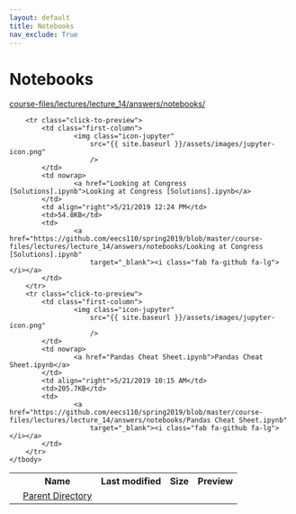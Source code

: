 ```yaml
---
layout: default
title: Notebooks
nav_exclude: True
---
```


# Notebooks

[course-files/lectures/lecture_14/answers/notebooks/](.)

<table class="tbl-files">
    <tbody>
        <tr>
            <th valign="top"></th>
            <th>Name</th>
            <th>Last modified</th>
            <th>Size</th>
            <th>Preview</th>
        </tr>
        <tr>
            <td valign="top">
                <i class="fa fa-folder-open"></i>
            </td>
            <td><a href="../">Parent Directory</a></td>
            <td>&nbsp;</td>
            <td>&nbsp;</td>
            <td>&nbsp;</td>
        </tr>

        <tr class="click-to-preview">
            <td class="first-column">
                    <img class="icon-jupyter"
                        src="{{ site.baseurl }}/assets/images/jupyter-icon.png"
                        />
            </td>
            <td nowrap>
                    <a href="Looking at Congress [Solutions].ipynb">Looking at Congress [Solutions].ipynb</a>
            </td>
            <td align="right">5/21/2019 12:24 PM</td>
            <td>54.8KB</td>
            <td>
                    <a href="https://github.com/eecs110/spring2019/blob/master/course-files/lectures/lecture_14/answers/notebooks/Looking at Congress [Solutions].ipynb"
                        target="_blank"><i class="fab fa-github fa-lg"></i></a>
            </td>
        </tr>
        <tr class="click-to-preview">
            <td class="first-column">
                    <img class="icon-jupyter"
                        src="{{ site.baseurl }}/assets/images/jupyter-icon.png"
                        />
            </td>
            <td nowrap>
                    <a href="Pandas Cheat Sheet.ipynb">Pandas Cheat Sheet.ipynb</a>
            </td>
            <td align="right">5/21/2019 10:15 AM</td>
            <td>205.7KB</td>
            <td>
                    <a href="https://github.com/eecs110/spring2019/blob/master/course-files/lectures/lecture_14/answers/notebooks/Pandas Cheat Sheet.ipynb"
                        target="_blank"><i class="fab fa-github fa-lg"></i></a>
            </td>
        </tr>
    </tbody>
</table>

